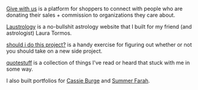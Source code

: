 [Give with us](https://www.givewith.us/) is a platform for shoppers to connect with people who are donating their sales + commission to organizations they care about.

[Laustrology](https://laustrology.com/) is a no-bullshit astrology website that I built for my friend (and astrologist) Laura Tormos.

[should i do this project?](https://shouldidoit.glitch.me/) is a handy exercise for figuring out whether or not you should take on a new side project.

[quotestuff](https://quotestuff.glitch.me) is a collection of things I've read or heard that stuck with me in some way.

I also built portfolios for [Cassie Burge](https://cassieburge.glitch.me/) and [Summer Farah](https://summerfarah.glitch.me/).
